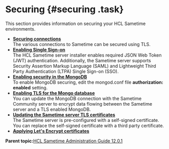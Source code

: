 # Securing {#securing .task}

This section provides information on securing your HCL Sametime environments.

-   **[Securing connections](securing_connections.md)**  
The various connections to Sametime can be secured using TLS.
-   **[Enabling Single Sign-on](enabling_sso.md)**  
The HCL Sametime server installer enables required JSON Web Token \(JWT\) authentication. Additionally, the Sametime server supports Security Assertion Markup Language \(SAML\) and Lightweight Third Party Authentication \(LTPA\) Single Sign-on \(SSO\).
-   **[Enabling security in the MongoDB](security_mongodb.md)**  
To enable MongoDB securing, edit the mongod.conf file **authorization: enabled** setting.
-   **[Enabling TLS for the Mongo database](security_mongodb_tls.md)**  
You can update the MongoDB connection with the Sametime Community server to encrypt data flowing between the Sametime server and a TLS enabled MongoDB.
-   **[Updating the Sametime server TLS certificates](updating_meeting_servers.md)**  
The Sametime server is pre-configured with a self-signed certificate. You can replace the self-signed certificate with a third party certificate.
-   **[Applying Let's Encrypt certificates](using_meeting_servers.md)**  


**Parent topic:**[HCL Sametime Administration Guide 12.0.1](administrator_doc.md)

